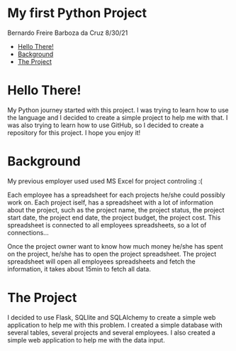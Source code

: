 My first Python Project
================
Bernardo Freire Barboza da Cruz
8/30/21

- <a href="#hello-there" id="toc-hello-there">Hello There!</a>
- <a href="#background" id="toc-background">Background</a>
- <a href="#the-project" id="toc-the-project">The Project</a>

# Hello There!

My Python journey started with this project. I was trying to learn how
to use the language and I decided to create a simple project to help me
with that. I was also trying to learn how to use GitHub, so I decided to
create a repository for this project. I hope you enjoy it!

# Background

My previous employer used used MS Excel for project controling :(

Each employee has a spreadsheet for each projects he/she could possibly
work on. Each project iself, has a spreadsheet with a lot of information
about the project, such as the project name, the project status, the
project start date, the project end date, the project budget, the
project cost. This spreadsheet is connected to all employees
spreadsheets, so a lot of connections…

Once the project owner want to know how much money he/she has spent on
the project, he/she has to open the project spreadsheet. The project
spreadsheet will open all employees spreadsheets and fetch the
information, it takes about 15min to fetch all data.

# The Project

I decided to use Flask, SQLlite and SQLAlchemy to create a simple web
application to help me with this problem. I created a simple database
with several tables, several projects and several employees. I also
created a simple web application to help me with the data input.
